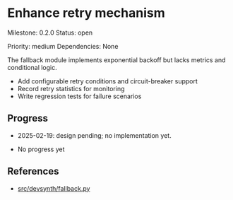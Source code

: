 # Enhance retry mechanism
Milestone: 0.2.0
Status: open

Priority: medium
Dependencies: None


The fallback module implements exponential backoff but lacks metrics and conditional logic.

- Add configurable retry conditions and circuit-breaker support
- Record retry statistics for monitoring
- Write regression tests for failure scenarios

## Progress
- 2025-02-19: design pending; no implementation yet.

- No progress yet

## References

- [src/devsynth/fallback.py](../src/devsynth/fallback.py)
